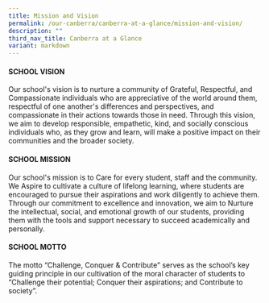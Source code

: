```yaml
---
title: Mission and Vision
permalink: /our-canberra/canberra-at-a-glance/mission-and-vision/
description: ""
third_nav_title: Canberra at a Glance
variant: markdown
---
```

#### SCHOOL VISION
Our school's vision is to nurture a community of Grateful, Respectful, and Compassionate individuals who are appreciative of the world around them, respectful of one another's differences and perspectives, and compassionate in their actions towards those in need. Through this vision, we aim to develop responsible, empathetic, kind, and socially conscious individuals who, as they grow and learn, will make a positive impact on their communities and the broader society.

#### SCHOOL MISSION
Our school's mission is to Care for every student, staff and the community. We Aspire to cultivate a culture of lifelong learning, where students are encouraged to pursue their aspirations and work diligently to achieve them. Through our commitment to excellence and innovation, we aim to Nurture the intellectual, social, and emotional growth of our students, providing them with the tools and support necessary to succeed academically and personally.

#### SCHOOL MOTTO
The motto “Challenge, Conquer & Contribute” serves as the school’s key guiding principle in our cultivation of the moral character of students to “Challenge their potential; Conquer their aspirations; and Contribute to society”.

